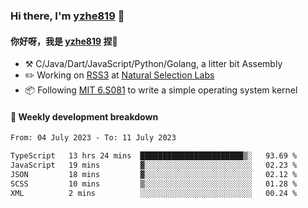 ### Hi there, I'm [yzhe819](https://github.com/yzhe819) 👋

#### 你好呀，我是 [yzhe819](https://github.com/yzhe819) 捏👋

- :hammer_and_pick: C/Java/Dart/JavaScript/Python/Golang, a litter bit Assembly
- :pencil2: Working on [RSS3](https://github.com/NaturalSelectionLabs/RSS3) at [Natural Selection Labs](https://github.com/NaturalSelectionLabs)
- 📦 Following [MIT 6.S081](https://pdos.csail.mit.edu/6.S081/2020/) to write a simple operating system kernel



#### 📝 Weekly development breakdown

<!--START_SECTION:waka-->

```txt
From: 04 July 2023 - To: 11 July 2023

TypeScript   13 hrs 24 mins  ███████████████████████▒░   93.69 %
JavaScript   19 mins         ▓░░░░░░░░░░░░░░░░░░░░░░░░   02.23 %
JSON         18 mins         ▓░░░░░░░░░░░░░░░░░░░░░░░░   02.12 %
SCSS         10 mins         ▒░░░░░░░░░░░░░░░░░░░░░░░░   01.28 %
XML          2 mins          ░░░░░░░░░░░░░░░░░░░░░░░░░   00.24 %
```

<!--END_SECTION:waka-->



